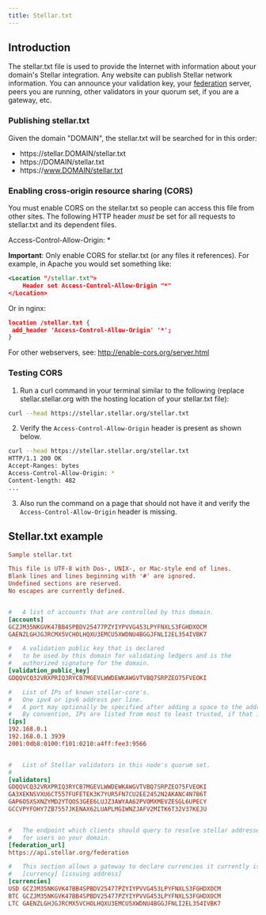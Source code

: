 ```yaml
---
title: Stellar.txt
---
```


## Introduction

The stellar.txt file is used to provide the Internet with information about your domain's Stellar integration. Any website can publish Stellar network information. You can announce your validation key, your [federation](/concepts/federation.md) server, peers you are running, other validators in your quorum set, if you are a gateway, etc.

### Publishing stellar.txt

Given the domain "DOMAIN", the stellar.txt will be searched for in this order:

- https:/<span></span>/stellar.DOMAIN/stellar.txt
- https:/<span></span>/DOMAIN/stellar.txt
- https:/<span></span>/www.DOMAIN/stellar.txt

### Enabling cross-origin resource sharing (CORS)
You must enable CORS on the stellar.txt so people can access this file from other sites. The following HTTP header *must* be set for all requests to stellar.txt and its dependent files.

 Access-Control-Allow-Origin: *

**Important**: Only enable CORS for stellar.txt (or any files it references). For example, in Apache you would set something like:

```xml
<Location "/stellar.txt">
    Header set Access-Control-Allow-Origin "*"
</Location>
```

Or in nginx:

```json
location /stellar.txt {
 add_header 'Access-Control-Allow-Origin' '*';
}
```

For other webservers, see: http://enable-cors.org/server.html

### Testing CORS

1. Run a curl command in your terminal similar to the following (replace stellar.stellar.org with the hosting location of your stellar.txt file):

  ```bash
  curl --head https://stellar.stellar.org/stellar.txt
  ```

2. Verify the `Access-Control-Allow-Origin` header is present as shown below.

  ```bash
  curl --head https://stellar.stellar.org/stellar.txt
  HTTP/1.1 200 OK
  Accept-Ranges: bytes
  Access-Control-Allow-Origin: *
  Content-length: 482
  ...
  ```

3. Also run the command on a page that should not have it and verify the `Access-Control-Allow-Origin` header is missing.

## Stellar.txt example

```ini
Sample stellar.txt

This file is UTF-8 with Dos-, UNIX-, or Mac-style end of lines.
Blank lines and lines beginning with '#' are ignored.
Undefined sections are reserved.
No escapes are currently defined.


#   A list of accounts that are controlled by this domain.
[accounts]
GCZJM35NKGVK47BB4SPBDV25477PZYIYPVVG453LPYFNXLS3FGHDXOCM
GAENZLGHJGJRCMX5VCHOLHQXU3EMCU5XWDNU4BGGJFNLI2EL354IVBK7

#   A validation public key that is declared
#   to be used by this domain for validating ledgers and is the
#   authorized signature for the domain.
[validation_public_key]
GDQQVCQ32VRXPRIQ3RYCB7MGEVLWWDEWKAWGVTVBQ7SRPZEO75FVEOKI

#   List of IPs of known stellar-core's.
#   One ipv4 or ipv6 address per line.
#   A port may optionally be specified after adding a space to the address.
#   By convention, IPs are listed from most to least trusted, if that information is known.
[ips]
192.168.0.1
192.168.0.1 3939
2001:0db8:0100:f101:0210:a4ff:fee3:9566


#   List of Stellar validators in this node's quorum set.
#
[validators]
GDQQVCQ32VRXPRIQ3RYCB7MGEVLWWDEWKAWGVTVBQ7SRPZEO75FVEOKI
GA3XEKNSVXU6CT557FUFETEK3K7YUR5FN7CU2EE2452N2AKANC4N7B6T
GAP6O5XSXNZYMD2YTQOS3GEE6LUJZ3AWYAA62PVOMXMEVZESGL6UPECY
GCCVPYFOHY7ZB7557JKENAX62LUAPLMGIWNZJAFV2MITK6T32V37KEJU


#   The endpoint which clients should query to resolve stellar addresses
#   for users on your domain.
[federation_url]
https://api.stellar.org/federation

#   This section allows a gateway to declare currencies it currently issues.
#   [currency] [issuing address]
[currencies]
USD GCZJM35NKGVK47BB4SPBDV25477PZYIYPVVG453LPYFNXLS3FGHDXOCM
BTC GCZJM35NKGVK47BB4SPBDV25477PZYIYPVVG453LPYFNXLS3FGHDXOCM
LTC GAENZLGHJGJRCMX5VCHOLHQXU3EMCU5XWDNU4BGGJFNLI2EL354IVBK7
```

